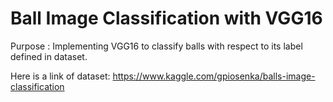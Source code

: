# Ball Image Classification with VGG16

Purpose :
    Implementing VGG16 to classify balls with respect to its label defined in dataset.
    
Here is a link of dataset: https://www.kaggle.com/gpiosenka/balls-image-classification
